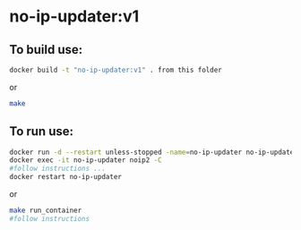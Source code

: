 # no-ip-updater:v1

## To build use: 
```sh
docker build -t "no-ip-updater:v1" . from this folder
```
or
```sh
make
```

## To run use:
```sh
docker run -d --restart unless-stopped -name=no-ip-updater no-ip-updater:v1
docker exec -it no-ip-updater noip2 -C
#follow instructions ...
docker restart no-ip-updater
```
or
```sh
make run_container
#follow instructions
```
